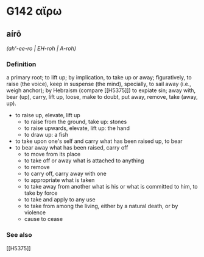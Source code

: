 # G142 αἴρω

## aírō

_(ah'-ee-ro | EH-roh | A-roh)_

### Definition

a primary root; to lift up; by implication, to take up or away; figuratively, to raise (the voice), keep in suspense (the mind), specially, to sail away (i.e., weigh anchor); by Hebraism (compare [[H5375]]) to expiate sin; away with, bear (up), carry, lift up, loose, make to doubt, put away, remove, take (away, up).

- to raise up, elevate, lift up
  - to raise from the ground, take up: stones
  - to raise upwards, elevate, lift up: the hand
  - to draw up: a fish
- to take upon one's self and carry what has been raised up, to bear
- to bear away what has been raised, carry off
  - to move from its place
  - to take off or away what is attached to anything
  - to remove
  - to carry off, carry away with one
  - to appropriate what is taken
  - to take away from another what is his or what is committed to him, to take by force
  - to take and apply to any use
  - to take from among the living, either by a natural death, or by violence
  - cause to cease

### See also

[[H5375]]

